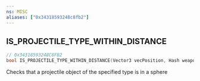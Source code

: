 ```yaml
---
ns: MISC
aliases: ["0x34318593248c8fb2"]
---
```

## IS_PROJECTILE_TYPE_WITHIN_DISTANCE

```c
// 0x34318593248C8FB2
bool IS_PROJECTILE_TYPE_WITHIN_DISTANCE(Vector3 vecPosition, Hash weaponHash, float distance, bool IsPlayer);
```

Checks that a projectile object of the specified type is in a sphere

